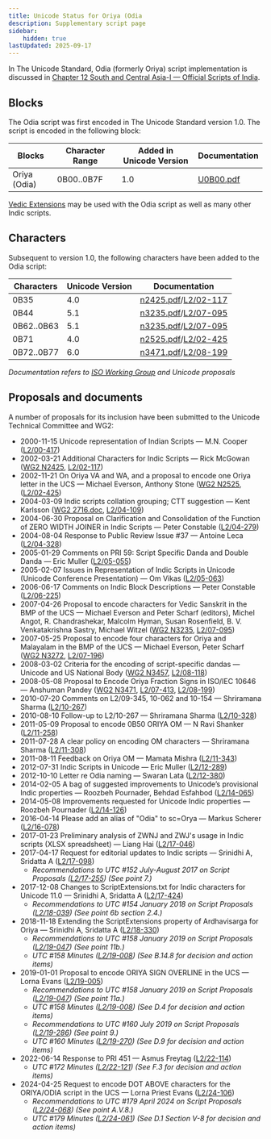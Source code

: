 ```yaml
---
title: Unicode Status for Oriya (Odia
description: Supplementary script page
sidebar:
    hidden: true
lastUpdated: 2025-09-17
---
```


In The Unicode Standard, Odia (formerly Oriya) script implementation is discussed in [Chapter 12 South and Central Asia-I — Official Scripts of India](https://www.unicode.org/versions/latest/core-spec/chapter-12/#G10153).

## Blocks

The Odia script was first encoded in The Unicode Standard version 1.0. The script is encoded in the following block:

| Blocks | Character Range | Added in Unicode Version | Documentation |
| ------ | --------------- | ------------------------ | ------------- |
| Oriya (Odia)  |  0B00..0B7F  |  1.0  |  [U0B00.pdf](http://www.unicode.org/charts/PDF/U0B00.pdf)  |

[Vedic Extensions](https://scriptsource.org/entry/nb2xvfymgv) may be used with the Odia script as well as many other Indic scripts.

## Characters

Subsequent to version 1.0, the following characters have been added to the Odia script:

| Characters | Unicode Version | Documentation |
| ---------- | --------------- | ------------- |
| 0B35  |  4.0 |  [n2425.pdf](https://www.unicode.org/wg2/docs/n2425.pdf)/[L2/02-117](http://www.unicode.org/cgi-bin/GetMatchingDocs.pl?L2/02-117)  |
| 0B44  |  5.1  |  [n3235.pdf](https://www.unicode.org/wg2/docs/n3235.pdf)/[L2/07-095](http://www.unicode.org/cgi-bin/GetMatchingDocs.pl?L2/07-095)  |
| 0B62..0B63  |  5.1  |  [n3235.pdf](https://www.unicode.org/wg2/docs/n3235.pdf)/[L2/07-095](http://www.unicode.org/cgi-bin/GetMatchingDocs.pl?L2/07-095)  |
| 0B71  |  4.0  |  [n2525.pdf](https://www.unicode.org/wg2/docs/n2525.pdf)/[L2/02-425](http://www.unicode.org/cgi-bin/GetMatchingDocs.pl?L2/02-425)  |
| 0B72..0B77  |  6.0  |  [n3471.pdf](https://www.unicode.org/wg2/docs/n3471.pdf)/[L2/08-199](http://www.unicode.org/cgi-bin/GetMatchingDocs.pl?L2/08-199)  |

_Documentation refers to [ISO Working Group](https://www.unicode.org/wg2/) and Unicode proposals_

## Proposals and documents

A number of proposals for its inclusion have been submitted to the Unicode Technical Committee and WG2:
- 2000-11-15 Unicode representation of Indian Scripts — M.N. Cooper ([L2/00-417](http://www.unicode.org/cgi-bin/GetMatchingDocs.pl?L2/00-417))
- 2002-03-21 Additional Characters for Indic Scripts — Rick McGowan ([WG2 N2425](https://www.unicode.org/wg2/docs/n2425.pdf), [L2/02-117](http://www.unicode.org/cgi-bin/GetMatchingDocs.pl?L2/02-117))
- 2002-11-21 On Oriya VA and WA, and a proposal to encode one Oriya letter in the UCS — Michael Everson, Anthony Stone ([WG2 N2525](https://www.unicode.org/wg2/docs/n2525.pdf), ([L2/02-425](http://www.unicode.org/cgi-bin/GetMatchingDocs.pl?L2/02-425))
- 2004-03-09 Indic scripts collation grouping; CTT suggestion — Kent Karlsson ([WG2 2716.doc](https://www.unicode.org/wg2/docs/n2716.doc), [L2/04-109](http://www.unicode.org/cgi-bin/GetMatchingDocs.pl?L2/04-109))
- 2004-06-30 Proposal on Clarification and Consolidation of the Function of ZERO WIDTH JOINER in Indic Scripts — Peter Constable ([L2/04-279](http://www.unicode.org/cgi-bin/GetMatchingDocs.pl?L2/04-279))
- 2004-08-04 Response to Public Review Issue #37 — Antoine Leca ([L2/04-328](http://www.unicode.org/cgi-bin/GetMatchingDocs.pl?L2/04-328))
- 2005-01-29 Comments on PRI 59: Script Specific Danda and Double Danda — Eric Muller ([L2/05-055](http://www.unicode.org/cgi-bin/GetMatchingDocs.pl?L2/05-055))
- 2005-02-07 Issues in Representation of Indic Scripts in Unicode (Unicode Conference Presentation) — Om Vikas ([L2/05-063](http://www.unicode.org/cgi-bin/GetMatchingDocs.pl?L2/05-063))
- 2006-06-17 Comments on Indic Block Descriptions — Peter Constable ([L2/06-225](http://www.unicode.org/cgi-bin/GetMatchingDocs.pl?L2/06-225))
- 2007-04-26 Proposal to encode characters for Vedic Sanskrit in the BMP of the UCS — Michael Everson and Peter Scharf (editors), Michel Angot, R. Chandrashekar, Malcolm Hyman, Susan Rosenfield, B. V. Venkatakrishna Sastry, Michael Witzel ([WG2 N3235](https://www.unicode.org/wg2/docs/n3235.pdf), [L2/07-095](http://www.unicode.org/cgi-bin/GetMatchingDocs.pl?L2/07-095))
- 2007-05-25 Proposal to encode four characters for Oriya and Malayalam in the BMP of the UCS — Michael Everson, Peter Scharf ([WG2 N3272](https://www.unicode.org/wg2/docs/n3272.pdf), [L2/07-196](http://www.unicode.org/cgi-bin/GetMatchingDocs.pl?L2/07-196))
- 2008-03-02 Criteria for the encoding of script-specific dandas — Unicode and US National Body ([WG2 N3457](https://www.unicode.org/wg2/docs/n3457.pdf), [L2/08-118](http://www.unicode.org/cgi-bin/GetMatchingDocs.pl?L2/08-118))
- 2008-05-08 Proposal to Encode Oriya Fraction Signs in ISO/IEC 10646 — Anshuman Pandey ([WG2 N3471](https://www.unicode.org/wg2/docs/n3471.pdf), [L2/07-413](http://www.unicode.org/cgi-bin/GetMatchingDocs.pl?L2/07-413), [L2/08-199](http://www.unicode.org/cgi-bin/GetMatchingDocs.pl?L2/08-199))
- 2010-07-20 Comments on L2/09-345, 10-062 and 10-154 — Shriramana Sharma ([L2/10-267](http://www.unicode.org/cgi-bin/GetMatchingDocs.pl?L2/10-267))
- 2010-08-10 Follow-up to L2/10-267 — Shriramana Sharma ([L2/10-328](http://www.unicode.org/cgi-bin/GetMatchingDocs.pl?L2/10-328))
- 2011-05-09 Proposal to encode 0B50 ORIYA OM — N Ravi Shanker ([L2/11-258](http://www.unicode.org/cgi-bin/GetMatchingDocs.pl?L2/11-251))
- 2011-07-28 A clear policy on encoding OM characters — Shriramana Sharma ([L2/11-308](http://www.unicode.org/cgi-bin/GetMatchingDocs.pl?L2/11-308))
- 2011-08-11 Feedback on Oriya OM — Mamata Mishra ([L2/11-343](http://www.unicode.org/cgi-bin/GetMatchingDocs.pl?L2/11-343))
- 2012-07-31 Indic Scripts in Unicode — Eric Muller ([L2/12-289](http://www.unicode.org/cgi-bin/GetMatchingDocs.pl?L2/12-289))
- 2012-10-10 Letter re Odia naming — Swaran Lata ([L2/12-380](http://www.unicode.org/cgi-bin/GetMatchingDocs.pl?L2/12-380))
- 2014-02-05 A bag of suggested improvements to Unicode’s provisional Indic properties — Roozbeh Pournader, Behdad Esfahbod ([L2/14-065](http://www.unicode.org/cgi-bin/GetMatchingDocs.pl?L2/14-065))
- 2014-05-08 Improvements requested for Unicode Indic properties — Roozbeh Pournader ([L2/14-126](http://www.unicode.org/cgi-bin/GetMatchingDocs.pl?L2/14-126))
- 2016-04-14 Please add an alias of "Odia" to sc=Orya — Markus Scherer ([L2/16-078](http://www.unicode.org/cgi-bin/GetMatchingDocs.pl?L2/16-078))
- 2017-01-23 Preliminary analysis of ZWNJ and ZWJ's usage in Indic scripts (XLSX spreadsheet) — Liang Hai ([L2/17-046](http://www.unicode.org/cgi-bin/GetMatchingDocs.pl?L2/17-046))
- 2017-04-17 Request for editorial updates to Indic scripts — Srinidhi A, Sridatta A ([L2/17-098](http://www.unicode.org/cgi-bin/GetMatchingDocs.pl?L2/17-098))
  - _Recommendations to UTC #152 July-August 2017 on Script Proposals ([L2/17-255](http://www.unicode.org/cgi-bin/GetMatchingDocs.pl?L2/17-255)) (See point 7.)_
- 2017-12-08 Changes to ScriptExtensions.txt for Indic characters for Unicode 11.0 — Srinidhi A, Sridatta A ([L2/17-424](http://www.unicode.org/cgi-bin/GetMatchingDocs.pl?L2/17-424))
  - _Recommendations to UTC #154 January 2018 on Script Proposals ([L2/18-039](http://www.unicode.org/L2/L2018/18039-script-adhoc-rec.pdf)) (See point 6b section 2.4.)_
- 2018-11-18 Extending the ScriptExtensions property of Ardhavisarga for Oriya — Srinidhi A, Sridatta A ([L2/18-330](http://www.unicode.org/cgi-bin/GetMatchingDocs.pl?L2/18-330))
  - _Recommendations to UTC #158 January 2019 on Script Proposals ([L2/19-047](https://www.unicode.org/L2/L2019/19047-script-adhoc-recs.pdf)) (See point 11b.)_
  - _UTC #158 Minutes ([L2/19-008](https://www.unicode.org/L2/L2019/19008.htm)) (See B.14.8 for decision and action items)_
- 2019-01-01 Proposal to encode ORIYA SIGN OVERLINE in the UCS — Lorna Evans ([L2/19-005](http://www.unicode.org/cgi-bin/GetMatchingDocs.pl?L2/19-005))
  - _Recommendations to UTC #158 January 2019 on Script Proposals ([L2/19-047](https://www.unicode.org/L2/L2019/19047-script-adhoc-recs.pdf)) (See point 11a.)_
  - _UTC #158 Minutes ([L2/19-008](https://www.unicode.org/L2/L2019/19008.htm)) (See D.4 for decision and action items)_
  - _Recommendations to UTC #160 July 2019 on Script Proposals ([L2/19-286](https://www.unicode.org/L2/L2019/19286-script-recs.pdf)) (See point 9.)_
  - _UTC #160 Minutes ([L2/19-270](https://www.unicode.org/L2/L2019/19270.htm)) (See D.9 for decision and action items)_
- 2022-06-14 Response to PRI 451 — Asmus Freytag ([L2/22-114](http://www.unicode.org/cgi-bin/GetMatchingDocs.pl?L2/22-114))
  - _UTC #172 Minutes ([L2/22-121](https://www.unicode.org/L2/L2022/22121.htm)) (See F.3 for decision and action items)_
- 2024-04-25 Request to encode DOT ABOVE characters for the ORIYA/ODIA script in the UCS — Lorna Priest Evans ([L2/24-106](http://www.unicode.org/cgi-bin/GetMatchingDocs.pl?L2/24-106))
  - _Recommendations to UTC #179 April 2024 on Script Proposals ([L2/24-068](http://www.unicode.org/cgi-bin/GetMatchingDocs.pl?L2/24-068)) (See point A.V.8.)_
  - _UTC #179 Minutes ([L2/24-061](https://www.unicode.org/L2/L2024/24061.htm)) (See D.1 Section V-8 for decision and action items)_
